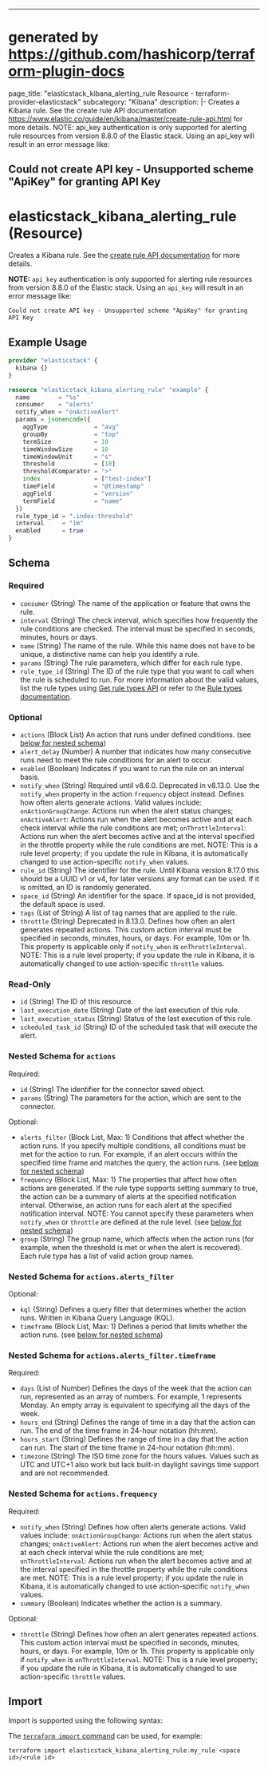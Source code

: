 
---
# generated by https://github.com/hashicorp/terraform-plugin-docs
page_title: "elasticstack_kibana_alerting_rule Resource - terraform-provider-elasticstack"
subcategory: "Kibana"
description: |-
  Creates a Kibana rule. See the create rule API documentation https://www.elastic.co/guide/en/kibana/master/create-rule-api.html for more details.
  NOTE: api_key authentication is only supported for alerting rule resources from version 8.8.0 of the Elastic stack. Using an api_key will result in an error message like:
  
  Could not create API key - Unsupported scheme "ApiKey" for granting API Key
---

# elasticstack_kibana_alerting_rule (Resource)

Creates a Kibana rule. See the [create rule API documentation](https://www.elastic.co/guide/en/kibana/master/create-rule-api.html) for more details.

**NOTE:** `api_key` authentication is only supported for alerting rule resources from version 8.8.0 of the Elastic stack. Using an `api_key` will result in an error message like:

```
Could not create API key - Unsupported scheme "ApiKey" for granting API Key
```

## Example Usage

```terraform
provider "elasticstack" {
  kibana {}
}

resource "elasticstack_kibana_alerting_rule" "example" {
  name        = "%s"
  consumer    = "alerts"
  notify_when = "onActiveAlert"
  params = jsonencode({
    aggType             = "avg"
    groupBy             = "top"
    termSize            = 10
    timeWindowSize      = 10
    timeWindowUnit      = "s"
    threshold           = [10]
    thresholdComparator = ">"
    index               = ["test-index"]
    timeField           = "@timestamp"
    aggField            = "version"
    termField           = "name"
  })
  rule_type_id = ".index-threshold"
  interval     = "1m"
  enabled      = true
}
```

<!-- schema generated by tfplugindocs -->
## Schema

### Required

- `consumer` (String) The name of the application or feature that owns the rule.
- `interval` (String) The check interval, which specifies how frequently the rule conditions are checked. The interval must be specified in seconds, minutes, hours or days.
- `name` (String) The name of the rule. While this name does not have to be unique, a distinctive name can help you identify a rule.
- `params` (String) The rule parameters, which differ for each rule type.
- `rule_type_id` (String) The ID of the rule type that you want to call when the rule is scheduled to run. For more information about the valid values, list the rule types using [Get rule types API](https://www.elastic.co/guide/en/kibana/master/list-rule-types-api.html) or refer to the [Rule types documentation](https://www.elastic.co/guide/en/kibana/master/rule-types.html).

### Optional

- `actions` (Block List) An action that runs under defined conditions. (see [below for nested schema](#nestedblock--actions))
- `alert_delay` (Number) A number that indicates how many consecutive runs need to meet the rule conditions for an alert to occur.
- `enabled` (Boolean) Indicates if you want to run the rule on an interval basis.
- `notify_when` (String) Required until v8.6.0. Deprecated in v8.13.0. Use the `notify_when` property in the action `frequency` object instead. Defines how often alerts generate actions. Valid values include: `onActionGroupChange`: Actions run when the alert status changes; `onActiveAlert`: Actions run when the alert becomes active and at each check interval while the rule conditions are met; `onThrottleInterval`: Actions run when the alert becomes active and at the interval specified in the throttle property while the rule conditions are met. NOTE: This is a rule level property; if you update the rule in Kibana, it is automatically changed to use action-specific `notify_when` values.
- `rule_id` (String) The identifier for the rule. Until Kibana version 8.17.0 this should be a UUID v1 or v4, for later versions any format can be used. If it is omitted, an ID is randomly generated.
- `space_id` (String) An identifier for the space. If space_id is not provided, the default space is used.
- `tags` (List of String) A list of tag names that are applied to the rule.
- `throttle` (String) Deprecated in 8.13.0. Defines how often an alert generates repeated actions. This custom action interval must be specified in seconds, minutes, hours, or days. For example, 10m or 1h. This property is applicable only if `notify_when` is `onThrottleInterval`. NOTE: This is a rule level property; if you update the rule in Kibana, it is automatically changed to use action-specific `throttle` values.

### Read-Only

- `id` (String) The ID of this resource.
- `last_execution_date` (String) Date of the last execution of this rule.
- `last_execution_status` (String) Status of the last execution of this rule.
- `scheduled_task_id` (String) ID of the scheduled task that will execute the alert.

<a id="nestedblock--actions"></a>
### Nested Schema for `actions`

Required:

- `id` (String) The identifier for the connector saved object.
- `params` (String) The parameters for the action, which are sent to the connector.

Optional:

- `alerts_filter` (Block List, Max: 1) Conditions that affect whether the action runs. If you specify multiple conditions, all conditions must be met for the action to run. For example, if an alert occurs within the specified time frame and matches the query, the action runs. (see [below for nested schema](#nestedblock--actions--alerts_filter))
- `frequency` (Block List, Max: 1) The properties that affect how often actions are generated. If the rule type supports setting summary to true, the action can be a summary of alerts at the specified notification interval. Otherwise, an action runs for each alert at the specified notification interval. NOTE: You cannot specify these parameters when `notify_when` or `throttle` are defined at the rule level. (see [below for nested schema](#nestedblock--actions--frequency))
- `group` (String) The group name, which affects when the action runs (for example, when the threshold is met or when the alert is recovered). Each rule type has a list of valid action group names.

<a id="nestedblock--actions--alerts_filter"></a>
### Nested Schema for `actions.alerts_filter`

Optional:

- `kql` (String) Defines a query filter that determines whether the action runs. Written in Kibana Query Language (KQL).
- `timeframe` (Block List, Max: 1) Defines a period that limits whether the action runs. (see [below for nested schema](#nestedblock--actions--alerts_filter--timeframe))

<a id="nestedblock--actions--alerts_filter--timeframe"></a>
### Nested Schema for `actions.alerts_filter.timeframe`

Required:

- `days` (List of Number) Defines the days of the week that the action can run, represented as an array of numbers. For example, 1 represents Monday. An empty array is equivalent to specifying all the days of the week.
- `hours_end` (String) Defines the range of time in a day that the action can run. The end of the time frame in 24-hour notation (hh:mm).
- `hours_start` (String) Defines the range of time in a day that the action can run. The start of the time frame in 24-hour notation (hh:mm).
- `timezone` (String) The ISO time zone for the hours values. Values such as UTC and UTC+1 also work but lack built-in daylight savings time support and are not recommended.



<a id="nestedblock--actions--frequency"></a>
### Nested Schema for `actions.frequency`

Required:

- `notify_when` (String) Defines how often alerts generate actions. Valid values include: `onActionGroupChange`: Actions run when the alert status changes; `onActiveAlert`: Actions run when the alert becomes active and at each check interval while the rule conditions are met; `onThrottleInterval`: Actions run when the alert becomes active and at the interval specified in the throttle property while the rule conditions are met. NOTE: This is a rule level property; if you update the rule in Kibana, it is automatically changed to use action-specific `notify_when` values.
- `summary` (Boolean) Indicates whether the action is a summary.

Optional:

- `throttle` (String) Defines how often an alert generates repeated actions. This custom action interval must be specified in seconds, minutes, hours, or days. For example, 10m or 1h. This property is applicable only if `notify_when` is `onThrottleInterval`. NOTE: This is a rule level property; if you update the rule in Kibana, it is automatically changed to use action-specific `throttle` values.

## Import

Import is supported using the following syntax:

The [`terraform import` command](https://developer.hashicorp.com/terraform/cli/commands/import) can be used, for example:

```shell
terraform import elasticstack_kibana_alerting_rule.my_rule <space id>/<rule id>
```
